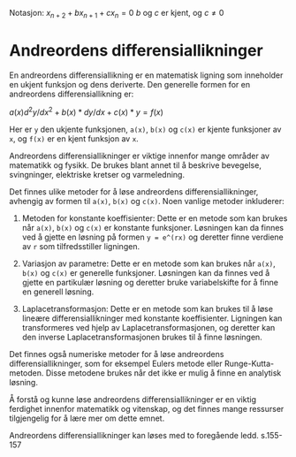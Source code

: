 Notasjon:
$x_{n+2}+bx_{n+1}+cx_{n}=0$
$b$ og $c$ er kjent, og $c\neq0$
# Andreordens differensiallikninger

En andreordens differensiallikning er en matematisk ligning som inneholder en ukjent funksjon og dens deriverte. Den generelle formen for en andreordens differensiallikning er:


$a(x)d^2y/dx^2 + b(x) * dy/dx + c(x) * y = f(x)$

Her er `y` den ukjente funksjonen, `a(x)`, `b(x)` og `c(x)` er kjente funksjoner av `x`, og `f(x)` er en kjent funksjon av `x`.

Andreordens differensiallikninger er viktige innenfor mange områder av matematikk og fysikk. De brukes blant annet til å beskrive bevegelse, svingninger, elektriske kretser og varmeledning.

Det finnes ulike metoder for å løse andreordens differensiallikninger, avhengig av formen til `a(x)`, `b(x)` og `c(x)`. Noen vanlige metoder inkluderer:

1. Metoden for konstante koeffisienter: Dette er en metode som kan brukes når `a(x)`, `b(x)` og `c(x)` er konstante funksjoner. Løsningen kan da finnes ved å gjette en løsning på formen `y = e^(rx)` og deretter finne verdiene av `r` som tilfredsstiller ligningen.

2. Variasjon av parametre: Dette er en metode som kan brukes når `a(x)`, `b(x)` og `c(x)` er generelle funksjoner. Løsningen kan da finnes ved å gjette en partikulær løsning og deretter bruke variabelskifte for å finne en generell løsning.

3. Laplacetransformasjon: Dette er en metode som kan brukes til å løse lineære differensiallikninger med konstante koeffisienter. Ligningen kan transformeres ved hjelp av Laplacetransformasjonen, og deretter kan den inverse Laplacetransformasjonen brukes til å finne løsningen.

Det finnes også numeriske metoder for å løse andreordens differensiallikninger, som for eksempel Eulers metode eller Runge-Kutta-metoden. Disse metodene brukes når det ikke er mulig å finne en analytisk løsning.

Å forstå og kunne løse andreordens differensiallikninger er en viktig ferdighet innenfor matematikk og vitenskap, og det finnes mange ressurser tilgjengelig for å lære mer om dette emnet.

Andreordens differensiallikninger kan løses med to foregående ledd. s.155-157

